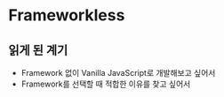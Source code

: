# Frameworkless

## 읽게 된 계기
- Framework 없이 Vanilla JavaScript로 개발해보고 싶어서
- Framework를 선택할 때 적합한 이유를 찾고 싶어서